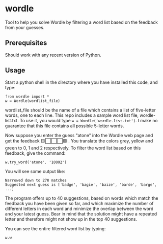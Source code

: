 # wordle
Tool to help you solve Wordle by filtering a word list based on the feedback from your guesses.

## Prerequisites

Should work with any recent version of Python.

## Usage

Start a python shell in the directory where you have installed this code, and type:

    from wordle import *
    w = Wordle(wordlist_file)

wordlist_file should be the name of a file which contains a list of five-letter words, one to each line. This repo includes a sample word list file,
wordle-list.txt. To use it, you would type `w = Wordle('wordle-list.txt')`. I make no guarantee that this file contains all possible 5-letter words.

Now suppose you enter the guess "atone" into the Wordle web page and get the feedback 🟨⬜⬜⬜🟩 . You translate the colors grey, yellow and green to 0,
1 and 2 respectively. To filter the word list based on this feedback, give the command:

    w.try_word('atone', '10002')

You will see some output like:

    Narrowed down to 270 matches
    Suggested next guess is ['badge', 'bagie', 'baize', 'barde', 'barge', ...]

The program offers up to 40 suggestions, based on words which match the feedback you have been given so far, and which maximize the number of different
letters in each word and minimize the overlap between the word and your latest guess. Bear in mind that the solution might have a repeated letter and
therefore might not show up in the top 40 suggestions.

You can see the entire filtered word list by typing:

    w.w
